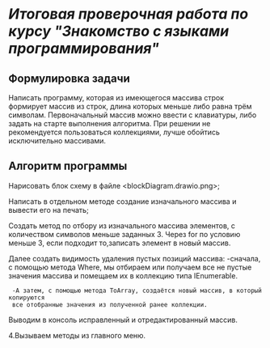 # *Итоговая проверочная работа по курсу "Знакомство с языками программирования"*

## **Формулировка задачи**

Написать программу, которая из имеющегося массива строк формирует массив из строк, длина которых меньше либо равна трём символам. Первоначальный массив можно ввести с клавиатуры, либо задать на старте выполнения алгоритма. При решении не рекомендуется пользоваться коллекциями, лучше обойтись исключительно массивами.

## **Алгоритм программы**

Нарисовать блок схему в файле <blockDiagram.drawio.png>;

Написать в отдельном методе создание изначального массива и вывести его на печать;

Создать метод по отбору из изначального массива элементов, с количеством символов меньше заданных 3. Через for по условию меньше 3, если подходит то,записать элемент в новый массив.

 Далее создать видимость удаления пустых позиций массива:
     -сначала, с помощью метода Where, мы отбираем или получаем все не пустые 
     значения массива и помещаем их в  коллекцию типа IEnumerable<string>.

     -А затем, с помощью метода ToArray, создаётся новый массив, в который копируются 
     все отобранные значения из полученной ранее коллекции.

Выводим в консоль исправленный и отредактированный массив.

4.Вызываем методы из главного меню.